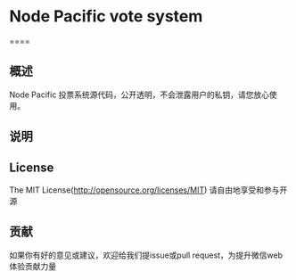 # Node Pacific vote system

====

## 概述

Node Pacific 投票系统源代码，公开透明，不会泄露用户的私钥，请您放心使用。

## 说明


## License
The MIT License(http://opensource.org/licenses/MIT)
请自由地享受和参与开源

## 贡献

如果你有好的意见或建议，欢迎给我们提issue或pull request，为提升微信web体验贡献力量
